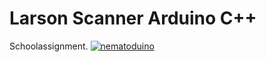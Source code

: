 # Larson Scanner Arduino C++

Schoolassignment.
[![nematoduino](https://i.ytimg.com/vi/QyRlSJCEnJY/hqdefault.jpg?sqp=-oaymwEXCPYBEIoBSFryq4qpAwkIARUAAIhCGAE=&rs=AOn4CLCcGnF4I6lQNGzGfzi2igDDSPaIeg)](https://www.youtube.com/watch?v=c6sSqXArggY&feature=youtu.be)
